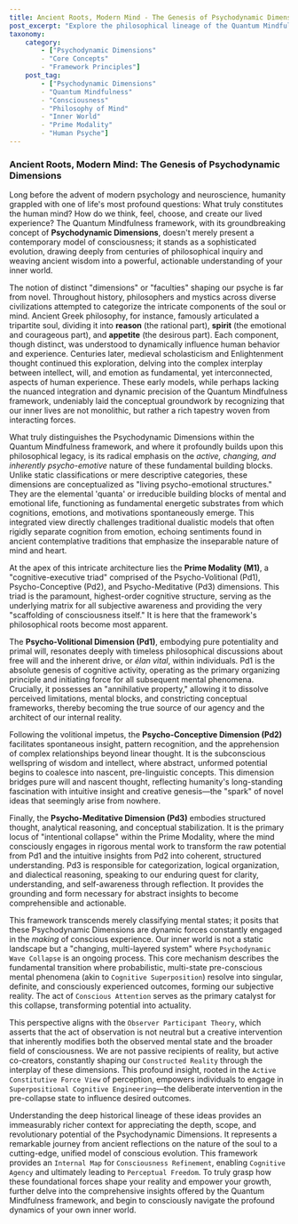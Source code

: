 ```yaml
---
title: Ancient Roots, Modern Mind - The Genesis of Psychodynamic Dimensions
post_excerpt: "Explore the philosophical lineage of the Quantum Mindfulness framework's Psychodynamic Dimensions. This post traces how ancient wisdom regarding the human mind evolved into a modern, dynamic model of consciousness. Discover how these 'living psycho-emotional structures' actively shape your inner world, far beyond static classifications."
taxonomy:
    category:
        - ["Psychodynamic Dimensions"
        - "Core Concepts"
        - "Framework Principles"]
    post_tag:
        - ["Psychodynamic Dimensions"
        - "Quantum Mindfulness"
        - "Consciousness"
        - "Philosophy of Mind"
        - "Inner World"
        - "Prime Modality"
        - "Human Psyche"]
---
```

### Ancient Roots, Modern Mind: The Genesis of Psychodynamic Dimensions

Long before the advent of modern psychology and neuroscience, humanity grappled with one of life's most profound questions: What truly constitutes the human mind? How do we think, feel, choose, and create our lived experience? The Quantum Mindfulness framework, with its groundbreaking concept of **Psychodynamic Dimensions**, doesn't merely present a contemporary model of consciousness; it stands as a sophisticated evolution, drawing deeply from centuries of philosophical inquiry and weaving ancient wisdom into a powerful, actionable understanding of your inner world.

The notion of distinct "dimensions" or "faculties" shaping our psyche is far from novel. Throughout history, philosophers and mystics across diverse civilizations attempted to categorize the intricate components of the soul or mind. Ancient Greek philosophy, for instance, famously articulated a tripartite soul, dividing it into **reason** (the rational part), **spirit** (the emotional and courageous part), and **appetite** (the desirous part). Each component, though distinct, was understood to dynamically influence human behavior and experience. Centuries later, medieval scholasticism and Enlightenment thought continued this exploration, delving into the complex interplay between intellect, will, and emotion as fundamental, yet interconnected, aspects of human experience. These early models, while perhaps lacking the nuanced integration and dynamic precision of the Quantum Mindfulness framework, undeniably laid the conceptual groundwork by recognizing that our inner lives are not monolithic, but rather a rich tapestry woven from interacting forces.

What truly distinguishes the Psychodynamic Dimensions within the Quantum Mindfulness framework, and where it profoundly builds upon this philosophical legacy, is its radical emphasis on the *active, changing, and inherently psycho-emotive* nature of these fundamental building blocks. Unlike static classifications or mere descriptive categories, these dimensions are conceptualized as "living psycho-emotional structures." They are the elemental 'quanta' or irreducible building blocks of mental and emotional life, functioning as fundamental energetic substrates from which cognitions, emotions, and motivations spontaneously emerge. This integrated view directly challenges traditional dualistic models that often rigidly separate cognition from emotion, echoing sentiments found in ancient contemplative traditions that emphasize the inseparable nature of mind and heart.

At the apex of this intricate architecture lies the **Prime Modality (M1)**, a "cognitive-executive triad" comprised of the Psycho-Volitional (Pd1), Psycho-Conceptive (Pd2), and Psycho-Meditative (Pd3) dimensions. This triad is the paramount, highest-order cognitive structure, serving as the underlying matrix for all subjective awareness and providing the very "scaffolding of consciousness itself." It is here that the framework's philosophical roots become most apparent.

The **Psycho-Volitional Dimension (Pd1)**, embodying pure potentiality and primal will, resonates deeply with timeless philosophical discussions about free will and the inherent drive, or *élan vital*, within individuals. Pd1 is the absolute genesis of cognitive activity, operating as the primary organizing principle and initiating force for all subsequent mental phenomena. Crucially, it possesses an "annihilative property," allowing it to dissolve perceived limitations, mental blocks, and constricting conceptual frameworks, thereby becoming the true source of our agency and the architect of our internal reality.

Following the volitional impetus, the **Psycho-Conceptive Dimension (Pd2)** facilitates spontaneous insight, pattern recognition, and the apprehension of complex relationships beyond linear thought. It is the subconscious wellspring of wisdom and intellect, where abstract, unformed potential begins to coalesce into nascent, pre-linguistic concepts. This dimension bridges pure will and nascent thought, reflecting humanity's long-standing fascination with intuitive insight and creative genesis—the "spark" of novel ideas that seemingly arise from nowhere.

Finally, the **Psycho-Meditative Dimension (Pd3)** embodies structured thought, analytical reasoning, and conceptual stabilization. It is the primary locus of "intentional collapse" within the Prime Modality, where the mind consciously engages in rigorous mental work to transform the raw potential from Pd1 and the intuitive insights from Pd2 into coherent, structured understanding. Pd3 is responsible for categorization, logical organization, and dialectical reasoning, speaking to our enduring quest for clarity, understanding, and self-awareness through reflection. It provides the grounding and form necessary for abstract insights to become comprehensible and actionable.

This framework transcends merely classifying mental states; it posits that these Psychodynamic Dimensions are dynamic forces constantly engaged in the *making* of conscious experience. Our inner world is not a static landscape but a "changing, multi-layered system" where `Psychodynamic Wave Collapse` is an ongoing process. This core mechanism describes the fundamental transition where probabilistic, multi-state pre-conscious mental phenomena (akin to `Cognitive Superposition`) resolve into singular, definite, and consciously experienced outcomes, forming our subjective reality. The act of `Conscious Attention` serves as the primary catalyst for this collapse, transforming potential into actuality.

This perspective aligns with the `Observer Participant Theory`, which asserts that the act of observation is not neutral but a creative intervention that inherently modifies both the observed mental state and the broader field of consciousness. We are not passive recipients of reality, but active co-creators, constantly shaping our `Constructed Reality` through the interplay of these dimensions. This profound insight, rooted in the `Active Constitutive Force View` of perception, empowers individuals to engage in `Superpositional Cognitive Engineering`—the deliberate intervention in the pre-collapse state to influence desired outcomes.

Understanding the deep historical lineage of these ideas provides an immeasurably richer context for appreciating the depth, scope, and revolutionary potential of the Psychodynamic Dimensions. It represents a remarkable journey from ancient reflections on the nature of the soul to a cutting-edge, unified model of conscious evolution. This framework provides an `Internal Map` for `Consciousness Refinement`, enabling `Cognitive Agency` and ultimately leading to `Perceptual Freedom`. To truly grasp how these foundational forces shape your reality and empower your growth, further delve into the comprehensive insights offered by the Quantum Mindfulness framework, and begin to consciously navigate the profound dynamics of your own inner world.